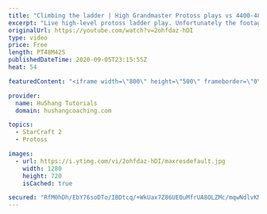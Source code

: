 ```yaml
---
title: "Climbing the ladder | High Grandmaster Protoss plays vs 4400-4800 players"
excerpt: "Live high-level protoss ladder play. Unfortunately the footage came out quite choppy at some points and I was considering just not posting today, but I will post it anyways in case a few of you want to watch still. I'm trying to figure out what the cause of the lag is and hopefully I can get some cleaner"
originalUrl: https://youtube.com/watch?v=2ohfdaz-hDI
type: video
price: Free
length: PT48M42S
publishedDateTime: 2020-09-05T23:15:55Z
heat: 54

featuredContent: "<iframe width=\"800\" height=\"500\" frameborder=\"0\" src=\"https://www.youtube.com/embed/2ohfdaz-hDI\" allow=\"accelerometer; autoplay; encrypted-media; gyroscope; picture-in-picture\" allowfullscreen></iframe>"

provider:
  name: HuShang Tutorials
  domain: hushangcoaching.com

topics:
  - StarCraft 2
  - Protoss

images:
  - url: https://i.ytimg.com/vi/2ohfdaz-hDI/maxresdefault.jpg
    width: 1280
    height: 720
    isCached: true

secured: "RfM0hDh/EbY76soDTo/IBDtcq/+WkUax7Z86UE0uMfrUA8OLZMc/mqwNdlvKMhCyrj3OBB2gS5SZ2DbTuQKLpi6AuZxZ7Dc+M2SKqQTeWeNB6/w2Vf/JdOYtiZb9yGGSGGfV+IogehTqzsp38529xqIb1CxvDOB2jplvcZ9VE1FVFYojyRmYGEHyL9kP+FAUYVukgmIqRAWioEjV6Xk5qVqFn/ElXZPGabZ/vad40AhNbOnc7h+n9Tu43ChXnQgRCQi3ilGPSEWBiE4Dc7vz3FjbkiXYOEF9taXFInMOI8k3XmkGvjsAzcPDUvwhkXLQANCYP4iVKHVNZNLIHmRUNN0nQA4h499Qirw7Pp/zEy2pod0iiBJwslxScwGTuXMYAPwpTiAoJzjDQb6bEMBOEUPfi2KpdhbK8XoKKxrNjcM=;8Uc23DdxFeNFOX8s8lefkQ=="
---
```


